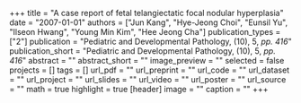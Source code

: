 +++
title = "A case report of fetal telangiectatic focal nodular hyperplasia"
date = "2007-01-01"
authors = ["Jun Kang", "Hye-Jeong Choi", "Eunsil Yu", "Ilseon Hwang", "Young Min Kim", "Hee Jeong Cha"]
publication_types = ["2"]
publication = "Pediatric and Developmental Pathology, (10), 5, _pp. 416_"
publication_short = "Pediatric and Developmental Pathology, (10), 5, _pp. 416_"
abstract = ""
abstract_short = ""
image_preview = ""
selected = false
projects = []
tags = []
url_pdf = ""
url_preprint = ""
url_code = ""
url_dataset = ""
url_project = ""
url_slides = ""
url_video = ""
url_poster = ""
url_source = ""
math = true
highlight = true
[header]
image = ""
caption = ""
+++
